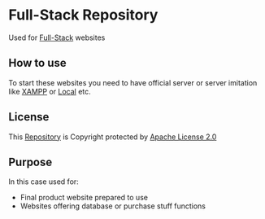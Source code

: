 # Full-Stack Repository

<!-- Document created using [Markdown](https://www.markdownguide.org/getting-started/) -->

Used for [Full-Stack](https://www.w3schools.com/whatis/whatis_fullstack.asp) websites

## How to use

To start these websites you need to have official server or server imitation like [XAMPP](https://www.apachefriends.org/index.html) or [Local](https://localwp.com/) etc.

## License

This [Repository](https://docs.github.com/en/get-started/quickstart/create-a-repo) is Copyright protected by [Apache License 2.0](https://www.apache.org/licenses/LICENSE-2.0)

## Purpose

In this case used for:
- Final product website prepared to use
- Websites offering database or purchase stuff functions

